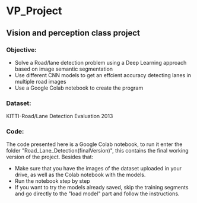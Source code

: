 # VP_Project
## Vision and perception class project

### Objective:
 - Solve a Road/lane detection problem using a Deep Learning approach based on image semantic segmentation
 - Use different CNN models to get an effcient accuracy detecting lanes in multiple road images
 - Use a Google Colab notebook to create the program

### Dataset: 
KITTI-Road/Lane Detection Evaluation 2013

### Code: 
The code presented here is a Google Colab notebook, to run it enter the folder "Road_Lane_Detection(finalVersion)", this contains the final working version of the project. Besides that:
- Make sure that you have the images of the dataset uploaded in your drive, as well as the Colab notebook with the models.
- Run the notebook step by step
- If you want to try the models already saved, skip the training segments and go directly to the "load model" part and follow the instructions.
